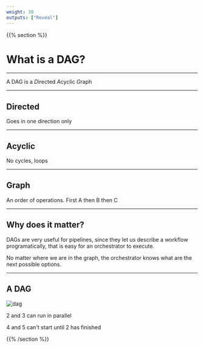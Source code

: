```yaml
---
weight: 30
outputs: ["Reveal"]
---
```


{{% section %}}

# What is a DAG?

---

A DAG is a *D*irected *A*cyclic *G*raph

---

## Directed

Goes in one direction only

---

## Acyclic

No cycles, loops

---

## Graph

An order of operations. First A then B then C

---

## Why does it matter?

DAGs are very useful for pipelines, since they let us describe a workflow programatically, that is easy for an orchestrator to execute.

No matter where we are in the graph, the orchestrator knows what are the next possible options.

---

## A DAG

![dag](/images/DAG.png)

<p class="fragment">2 and 3 can run in parallel</p>
<p class="fragment">4 and 5 can't start until 2 has finished</p>

{{% /section %}}
